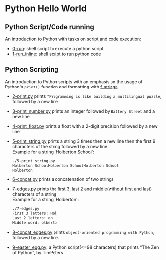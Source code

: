 # Python Hello World

## Python Script/Code running

An introduction to Python with tasks on script and code execution:

* [0-run](./0-run): shell script to execute a python script
* [1-run_inline](./1-run_inline): shell script to run python code

## Python Scripting

An introduction to Python scripts with an emphasis on the usage of Python's `print()` function and formatting with [f-strings](https://realpython.com/python-f-strings/)

* [2-print.py](./2-print.py) prints `"Programming is like building a multilingual puzzle`, followed by a new line
* [3-print_number.py](./3-print_number.py) prints an integer followed by `Battery Street` and a new line
* [4-print_float.py](./4-print_float.py) prints a float with a 2-digit precision followed by a new line
* [5-print_string.py](./5-print_string.py) prints a string 3 times then a new line then the first 9 characters of the string followed by a new line.  
Example for a string 'Holberton School':

  ```bash
  ./5-print_string.py 
  Holberton SchoolHolberton SchoolHolberton School
  Holberton
  ```

* [6-concat.py](./6-concat.py) prints a concatenation of two strings
* [7-edges.py](./7-edges.py) prints the first 3, last 2 and middle(without first and last) characters of a string  
Example for a string 'Holberton':

  ```bash
  ./7-edges.py
  First 3 letters: Hol
  Last 2 letters: on
  Middle word: olberto 
  ```

* [8-concat_edges.py](./8-concat_edges.py) prints `object-oriented programming with Python`, followed by a new line.
* [9-easter_egg.py](./9-easter_egg.py): a Python script(<=98 characters) that prints “The Zen of Python”, by TimPeters

